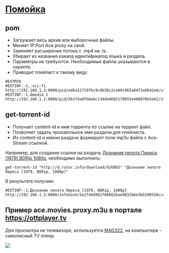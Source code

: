 # [Помойка](http://f27uk3gyl2gfu4z36eifv4ob73w6xgrcms4w4vdxzcsxsobgc766ityd.onion/trash/ttv-list/)
## pom
- Загружает весь архив или выборочные файлы.
- Меняет IP:Port Ace proxy на свой.
- Заменяет расширение потока с .mp4 на .ts.
- Убирает из названия канала идентификатор языка и раздела.
- Параметры не требуются. Необходимые файлы указываются в скрипте.
- Приводит плейлист к такому виду:
```
#EXTM3U
#EXTINF:-1,.sci-fi
http://192.168.1.2:8000/pid/ed6a12719fbc9c9b38c2ce69c065a84f3a9b42e6/stream.ts
#EXTINF:-1,Amedia 1
http://192.168.1.2:8000/pid/5b1f4a0fb8abc134de4692179b55e4008f0e5e82/stream.ts
```
## get-torrent-id 
- Получает content-id и имя торрента по ссылке на торрент файл.
- Позволяет задать произвольное имя раздачи для плейлиста.
- Из content-id и имени раздачи формирует поле mp3u файла с Ace-Stream ссылкой.

Например, для создания ссылки на раздачу [Дознание пилота Пиркса (1979) BDRip 1080p](http://rutor.info/torrent/926965/doznanie-pilota-pirksa-1979-bdrip-1080p-ot-megapeer-d-ger-transfer), необходимо выполнить:
```
get-torrent-id "http://d.rutor.info/download/926965" "Дознание пилота Пиркса [1979, BDRip, 1080p]"
```
В результате получим:
```
#EXTINF:-1,Дознание пилота Пиркса [1979, BDRip, 1080p]
http://192.168.1.2:8000/infohash/5e2f4dd981f06062bae9832b6e3bb196556ccc6f/0/stream.mp4
```

## Пример ace.movies.proxy.m3u в портале https://ottplayer.tv

Для просмотра не телевизоре, используется [MAG322](https://www.infomir.eu/rus/products/archive/mag322/), на компьютере - самописный TV плеер.

[![](https://i.ibb.co/C9Zj4yy/OTTPlayer.png)](https://i.ibb.co/kDfLzTT/OTTPlayer.png)
